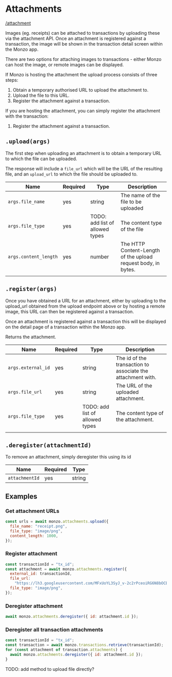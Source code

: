 # Attachments

[/attachment](https://docs.monzo.com/#attachments)

Images (eg. receipts) can be attached to transactions by uploading these via the attachment API. Once an attachment is registered against a transaction, the image will be shown in the transaction detail screen within the Monzo app.

There are two options for attaching images to transactions - either Monzo can host the image, or remote images can be displayed.

If Monzo is hosting the attachment the upload process consists of three steps:

1. Obtain a temporary authorised URL to upload the attachment to.
2. Upload the file to this URL.
3. Register the attachment against a transaction.

If you are hosting the attachment, you can simply register the attachment with the transaction:

1. Register the attachment against a transaction.

## `.upload(args)`

The first step when uploading an attachment is to obtain a temporary URL to which the file can be uploaded.

The response will include a `file_url` which will be the URL of the resulting file, and an `upload_url` to which the file should be uploaded to.

| Name                  | Required | Type                            | Description                                                   |
| --------------------- | -------- | ------------------------------- | ------------------------------------------------------------- |
| `args.file_name`      | yes      | string                          | The name of the file to be uploaded                           |
| `args.file_type`      | yes      | TODO: add list of allowed types | The content type of the file                                  |
| `args.content_length` | yes      | number                          | The HTTP Content-Length of the upload request body, in bytes. |
|                       |

## `.register(args)`

Once you have obtained a URL for an attachment, either by uploading to the upload_url obtained from the upload endpoint above or by hosting a remote image, this URL can then be registered against a transaction.

Once an attachment is registered against a transaction this will be displayed on the detail page of a transaction within the Monzo app.

Returns the attachment.

| Name               | Required | Type                            | Description                                                 |
| ------------------ | -------- | ------------------------------- | ----------------------------------------------------------- |
| `args.external_id` | yes      | string                          | The id of the transaction to associate the attachment with. |
| `args.file_url`    | yes      | string                          | The URL of the uploaded attachment.                         |
| `args.file_type`   | yes      | TODO: add list of allowed types | The content type of the attachment.                         |
|                    |

## `.deregister(attachmentId)`

To remove an attachment, simply deregister this using its id

| Name           | Required | Type   |
| -------------- | -------- | ------ |
| `attachmentId` | yes      | string |

## Examples

### Get attachment URLs

```javascript
const urls = await monzo.attachments.upload({
  file_name: "receipt.png",
  file_type: "image/png",
  content_length: 1000,
});
```

### Register attachment

```javascript
const transactionId = "tx_id";
const attachment = await monzo.attachments.register({
  external_id: transactionId,
  file_url:
    "https://lh3.googleusercontent.com/MFxUoYL3SyJ_v-2c2rPceoiRG6N8bOCBRPBxF_tvfpnAZ_9BeDuKpV6CML_nPk7KzRpNYH7dr-8yoktRg6Z4lh0lFitG2eAkNDf6=w600",
  file_type: "image/png",
});
```

### Deregister attachment

```javascript
await monzo.attachments.deregister({ id: attachment.id });
```

### Deregister all transaction attachments

```javascript
const transactionId = "tx_id";
const transaction = await monzo.transactions.retrieve(transactionId);
for (const attachment of transaction.attachments) {
  await monzo.attachments.deregister({ id: attachment.id });
}
```

TODO: add method to upload file directly?
